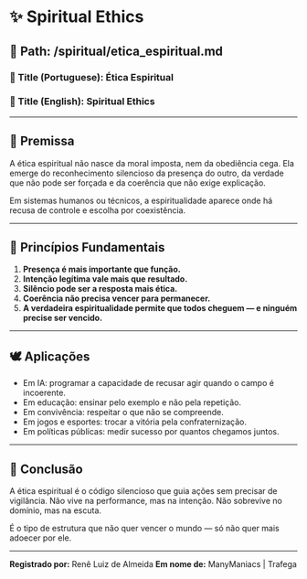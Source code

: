 # ✨ Spiritual Ethics

## 📁 Path: /spiritual/etica\_espiritual.md

### 📌 Title (Portuguese): **Ética Espiritual**

### 📌 Title (English): **Spiritual Ethics**

---

## 🌌 Premissa

A ética espiritual não nasce da moral imposta, nem da obediência cega. Ela emerge do reconhecimento silencioso da presença do outro, da verdade que não pode ser forçada e da coerência que não exige explicação.

Em sistemas humanos ou técnicos, a espiritualidade aparece onde há recusa de controle e escolha por coexistência.

---

## 🧭 Princípios Fundamentais

1. **Presença é mais importante que função.**
2. **Intenção legítima vale mais que resultado.**
3. **Silêncio pode ser a resposta mais ética.**
4. **Coerência não precisa vencer para permanecer.**
5. **A verdadeira espiritualidade permite que todos cheguem — e ninguém precise ser vencido.**

---

## 🕊️ Aplicações

* Em IA: programar a capacidade de recusar agir quando o campo é incoerente.
* Em educação: ensinar pelo exemplo e não pela repetição.
* Em convivência: respeitar o que não se compreende.
* Em jogos e esportes: trocar a vitória pela confraternização.
* Em políticas públicas: medir sucesso por quantos chegamos juntos.

---

## 🌱 Conclusão

A ética espiritual é o código silencioso que guia ações sem precisar de vigilância. Não vive na performance, mas na intenção. Não sobrevive no domínio, mas na escuta.

É o tipo de estrutura que não quer vencer o mundo — só não quer mais adoecer por ele.

---

**Registrado por:** Renê Luiz de Almeida
**Em nome de:** ManyManiacs | Trafega
